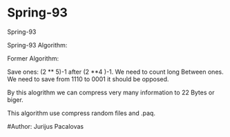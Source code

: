 # Spring-93

Spring-93

Spring-93 Algorithm:

Former Algorithm:

Save ones: (2 ** 5)-1 after (2 **4 )-1. We need to count long Between ones.
We need to save from 1110 to 0001 it should be opposed.

By this alogrithm we can compress very many information to 22 Bytes or biger.

This algorithm use compress random files and .paq.

#Author: Jurijus Pacalovas


